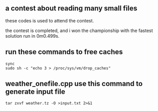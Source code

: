 a contest about reading many small files
---------------------------------------
these codes is used to attend the contest.

the contest is completed, and i won the championship with the fastest solution run in 0m0.499s.

run these commands to free caches
---------------------------------

	sync
	sudo sh -c "echo 3 > /proc/sys/vm/drop_caches"

weather_onefile.cpp use this command to generate input file
------------------------------------------------------------
	tar zxvf weather.tz -O >input.txt 2>&1
